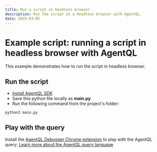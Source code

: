 ```yaml
---
title: Run a script in headless browser
description: Run the script in a headless browser with AgentQL.
date: 2025-03-05
---
```


# Example script: running a script in headless browser with AgentQL

This example demonstrates how to run the script in headless browser.

## Run the script

- [Install AgentQL SDK](https://docs.agentql.com/installation/sdk-installation)
- Save this python file locally as **main.py**
- Run the following command from the project's folder:

```bash
python3 main.py
```

## Play with the query

Install the [AgentQL Debugger Chrome extension](https://docs.agentql.com/installation/chrome-extension-installation) to play with the AgentQL query. [Learn more about the AgentQL query language](https://docs.agentql.com/agentql-query/query-intro)
